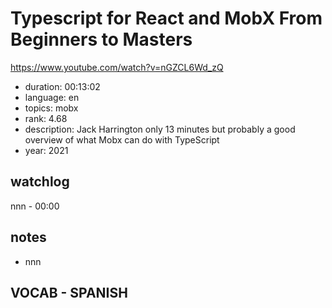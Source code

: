 # Typescript for React and MobX From Beginners to Masters

https://www.youtube.com/watch?v=nGZCL6Wd_zQ

- duration: 00:13:02
- language: en
- topics: mobx
- rank: 4.68
- description: Jack Harrington only 13 minutes but probably a good overview of what Mobx can do with TypeScript
- year: 2021

## watchlog

nnn - 00:00

## notes

- nnn

## VOCAB - SPANISH

```
```
